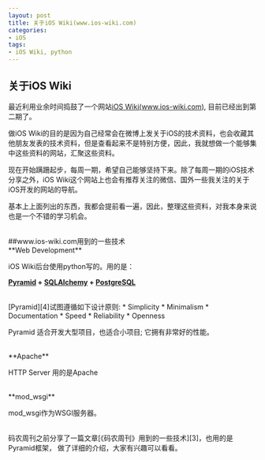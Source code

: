 ```yaml
---
layout: post   
title: 关于iOS Wiki(www.ios-wiki.com)        
categories: 
- iOS   
tags:     
- iOS Wiki, python
---    
```

 

## 关于iOS Wiki


最近利用业余时间捣鼓了一个网站[iOS Wiki(www.ios-wiki.com)][1], 目前已经出到第二期了。


做iOS Wiki的目的是因为自己经常会在微博上发关于iOS的技术资料，也会收藏其他朋友发表的技术资料，但是查看起来不是特别方便，因此，我就想做一个能够集中这些资料的网站，汇聚这些资料。


现在开始蹒跚起步，每周一期，希望自己能够坚持下来。除了每周一期的iOS技术分享之外，iOS Wiki这个网站上也会有推荐关注的微信、国外一些我关注的关于iOS开发的网站的导航。


基本上上面列出的东西，我都会提前看一遍，因此，整理这些资料，对我本身来说也是一个不错的学习机会。


<br>
##www.ios-wiki.com用到的一些技术

<br>
**Web Development**

iOS Wiki后台使用python写的。用的是：

**[Pyramid][2] + [SQLAlchemy][5] + [PostgreSQL][6]**

<br>
[Pyramid][4]试图遵循如下设计原则:  
 * Simplicity      
 * Minimalism  
 * Documentation     
 * Speed  
 * Reliability  
 * Openness
 
 Pyramid 适合开发大型项目，也适合小项目; 它拥有非常好的性能。

<br>
**Apache**

HTTP Server 用的是Apache

<br>
**mod_wsgi**

mod_wsgi作为WSGI服务器。


<br>
码农周刊之前分享了一篇文章[《码农周刊》用到的一些技术][3]，也用的是Pyramid框架，
做了详细的介绍，大家有兴趣可以看看。

<br/>


[1]:http://www.ios-wiki.com/
[2]:http://www.pylonsproject.org/
[3]:http://blog.manong.io/technologies-we-use/
[4]:http://docs.pylonsproject.org/projects/pyramid/en/1.5-branch/narr/introduction.html#what-makes-pyramid-unique
[5]:http://www.sqlalchemy.org/
[6]:http://www.postgresql.org/
